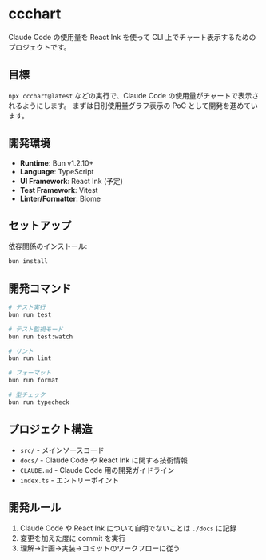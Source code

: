# ccchart

Claude Code の使用量を React Ink を使って CLI 上でチャート表示するためのプロジェクトです。

## 目標

`npx ccchart@latest` などの実行で、Claude Code の使用量がチャートで表示されるようにします。
まずは日別使用量グラフ表示の PoC として開発を進めています。

## 開発環境

- **Runtime**: Bun v1.2.10+
- **Language**: TypeScript
- **UI Framework**: React Ink (予定)
- **Test Framework**: Vitest
- **Linter/Formatter**: Biome

## セットアップ

依存関係のインストール:

```bash
bun install
```

## 開発コマンド

```bash
# テスト実行
bun run test

# テスト監視モード
bun run test:watch

# リント
bun run lint

# フォーマット
bun run format

# 型チェック
bun run typecheck
```

## プロジェクト構造

- `src/` - メインソースコード
- `docs/` - Claude Code や React Ink に関する技術情報
- `CLAUDE.md` - Claude Code 用の開発ガイドライン
- `index.ts` - エントリーポイント

## 開発ルール

1. Claude Code や React Ink について自明でないことは `./docs` に記録
2. 変更を加えた度に commit を実行
3. 理解→計画→実装→コミットのワークフローに従う
